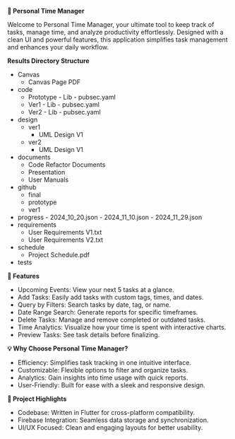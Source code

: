 **📅 Personal Time Manager**

Welcome to Personal Time Manager, your ultimate tool to keep track of tasks, manage time, and analyze productivity effortlessly. Designed with a clean UI and powerful features, this application simplifies task management and enhances your daily workflow.


**Results Directory Structure**
- Canvas
    - Canvas Page PDF
- code
    - Prototype
          - Lib
          - pubsec.yaml
    - Ver1
          - Lib
          - pubsec.yaml
    - Ver2
          - Lib
          - pubsec.yaml
- design
    - ver1
        - UML Design V1
    - ver2
        - UML Design V1
- documents
    - Code Refactor Documents
    - Presentation
    - User Manuals
- github
    - final
    - prototype
    - ver1
- progress
      - 2024_10_20.json
      - 2024_11_10.json
      - 2024_11_29.json
- requirements
    - User Requirements V1.txt
    - User Requirements V2.txt
- schedule
    - Project Schedule.pdf
- tests


**🚀 Features**
- Upcoming Events: View your next 5 tasks at a glance.
- Add Tasks: Easily add tasks with custom tags, times, and dates.
- Query by Filters: Search tasks by date, tag, or name.
- Date Range Search: Generate reports for specific timeframes.
- Delete Tasks: Manage and remove completed or outdated tasks.
- Time Analytics: Visualize how your time is spent with interactive charts.
- Preview Tasks: See task details before finalizing.

**💡 Why Choose Personal Time Manager?**
- Efficiency: Simplifies task tracking in one intuitive interface.
- Customizable: Flexible options to filter and organize tasks.
- Analytics: Gain insights into time usage with quick reports.
- User-Friendly: Built for ease with a sleek and responsive design.

**📂 Project Highlights**
- Codebase: Written in Flutter for cross-platform compatibility.
- Firebase Integration: Seamless data storage and synchronization.
- UI/UX Focused: Clean and engaging layouts for better usability.


